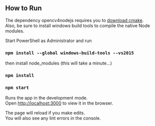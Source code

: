 
## How to Run

The dependency opencv4nodejs requires you to [download cmake](https://cmake.org/download/).<br />
Also, be sure to install windows build tools to compile the native Node modules.<br />

Start PowerShell as Administrator and run

### `npm install --global windows-build-tools --vs2015`

then install node_modules (this will take a minute...)

### `npm install`

### `npm start`

Runs the app in the development mode.<br />
Open [http://localhost:3000](http://localhost:3000) to view it in the browser.

The page will reload if you make edits.<br />
You will also see any lint errors in the console.
